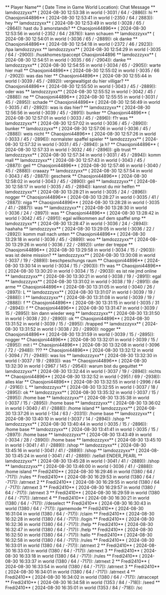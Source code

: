 ** Player Name** ( Date  Time in  Game World Location):  Chat Message
** Iamdozzzyxx** ( 2024-08-30  12:53:38 in  world (-3031 / 64 / -2886)): hi
** Chaosjoni44896** ( 2024-08-30  12:53:41 in  world (-2350 / 64 / 2883)): hey
** Iamdozzzyxx** ( 2024-08-30  12:53:49 in  world (-3028 / 65 / -2864)): hast du 3 amorstands?
** Chaosjoni44896** ( 2024-08-30  12:53:56 in  world (-2352 / 64 / 2878)): kann schauen
** Iamdozzzyxx** ( 2024-08-30  12:54:01 in  world (-3036 / 65 / -2889)): ok danke
** Chaosjoni44896** ( 2024-08-30  12:54:18 in  world (-2372 / 46 / 2923)): /tpa Iamdozzzyxx
** Iamdozzzyxx** ( 2024-08-30  12:54:29 in  world (-3035 / 64 / -2900)): /huskhomes:tpaccept Chaosjoni44896
** Iamdozzzyxx** ( 2024-08-30  12:54:51 in  world (-3035 / 66 / -2904)): danke
** Iamdozzzyxx** ( 2024-08-30  12:54:55 in  world (-3034 / 65 / -2905)): warte hier mall
** Chaosjoni44896** ( 2024-08-30  12:55:02 in  world (-3035 / 66 / -2902)): was das hier
** Chaosjoni44896** ( 2024-08-30  12:55:44 in  world (-3039 / 45 / -2892)): vergewaltigst du hier villigar?
** Chaosjoni44896** ( 2024-08-30  12:55:50 in  world (-3043 / 45 / -2889)): oder was
** Iamdozzzyxx** ( 2024-08-30  12:55:52 in  world (-3042 / 45 / -2888)): ne
** Chaosjoni44896** ( 2024-08-30  12:55:55 in  world (-3031 / 45 / -2895)): schade
** Chaosjoni44896** ( 2024-08-30  12:56:49 in  world (-3035 / 41 / -2892)): was is das hier?
** Iamdozzzyxx** ( 2024-08-30  12:56:56 in  world (-3039 / 45 / -2891)): bunker
** Chaosjoni44896** ( 2024-08-30  12:57:01 in  world (-3033 / 45 / -2896)): f?r was
** Iamdozzzyxx** ( 2024-08-30  12:57:02 in  world (-3036 / 45 / -2890)): bunker
** Iamdozzzyxx** ( 2024-08-30  12:57:06 in  world (-3036 / 45 / -2888)): weis nicht
** Chaosjoni44896** ( 2024-08-30  12:57:26 in  world (-3033 / 45 / -2896)): normalster spaffel spieler
** Iamdozzzyxx** ( 2024-08-30  12:57:32 in  world (-3031 / 45 / -2894)): ja h?
** Chaosjoni44896** ( 2024-08-30  12:57:33 in  world (-3032 / 46 / -2896)): gib trust
** Iamdozzzyxx** ( 2024-08-30  12:57:34 in  world (-3031 / 45 / -2894)): komm mall
** Iamdozzzyxx** ( 2024-08-30  12:57:43 in  world (-3043 / 45 / -2887)): geil
** Chaosjoni44896** ( 2024-08-30  12:57:46 in  world (-3040 / 45 / -2888)): craaazy
** Iamdozzzyxx** ( 2024-08-30  12:57:54 in  world (-3043 / 45 / -2887)): geschenk
** Chaosjoni44896** ( 2024-08-30  12:58:02 in  world (-3043 / 45 / -2890)): geil
** Iamdozzzyxx** ( 2024-08-30  12:58:17 in  world (-3035 / 45 / -2894)): kannst du mir helfen
** Iamdozzzyxx** ( 2024-08-30  13:28:21 in  world (-3035 / 24 / -2896)): nogger
** Chaosjoni44896** ( 2024-08-30  13:28:27 in  world (-3035 / 41 / -2887)): niga
** Chaosjoni44896** ( 2024-08-30  13:28:28 in  world (-3035 / 41 / -2887)): was
** Iamdozzzyxx** ( 2024-08-30  13:28:30 in  world (-3036 / 24 / -2897)): was
** Chaosjoni44896** ( 2024-08-30  13:28:42 in  world (-3042 / 45 / -2891)): egal willkommen auf dem spaffel smp
** Iamdozzzyxx** ( 2024-08-30  13:28:47 in  world (-3036 / 24 / -2894)): haahaha
** Iamdozzzyxx** ( 2024-08-30  13:29:05 in  world (-3036 / 22 / -2892)): komm mall nach unten
** Chaosjoni44896** ( 2024-08-30  13:29:18 in  world (-3036 / 45 / -2889)): woo
** Iamdozzzyxx** ( 2024-08-30  13:29:26 in  world (-3036 / 22 / -2892)): unter der treppe
** Chaosjoni44896** ( 2024-08-30  13:29:58 in  world (-3034 / 15 / -2903)): was ist deine mission?
** Iamdozzzyxx** ( 2024-08-30  13:30:08 in  world (-3037 / 19 / -2889)): beschpeschungs raum
** Chaosjoni44896** ( 2024-08-30  13:30:14 in  world (-3034 / 15 / -2903)): f?r was
** Chaosjoni44896** ( 2024-08-30  13:30:20 in  world (-3034 / 15 / -2903)): es ist nie jmd online
** Iamdozzzyxx** ( 2024-08-30  13:30:21 in  world (-3038 / 19 / -2891)): egal
** Iamdozzzyxx** ( 2024-08-30  13:31:02 in  world (-3038 / 19 / -2891)): die arme
** Chaosjoni44896** ( 2024-08-30  13:31:05 in  world (-3040 / 26 / -2897)): L
** Iamdozzzyxx** ( 2024-08-30  13:31:07 in  world (-3039 / 19 / -2888)): l
** Iamdozzzyxx** ( 2024-08-30  13:31:08 in  world (-3039 / 19 / -2888)): f
** Chaosjoni44896** ( 2024-08-30  13:31:15 in  world (-3035 / 31 / -2894)): f
** Chaosjoni44896** ( 2024-08-30  13:31:47 in  world (-3039 / 15 / -2895)): bin dann wieder weg
** Iamdozzzyxx** ( 2024-08-30  13:31:50 in  world (-3038 / 20 / -2890)): ok
** Chaosjoni44896** ( 2024-08-30  13:31:52 in  world (-3039 / 15 / -2895)): /trapped
** Iamdozzzyxx** ( 2024-08-30  13:31:52 in  world (-3038 / 20 / -2890)): nogger
** Chaosjoni44896** ( 2024-08-30  13:31:59 in  world (-3039 / 15 / -2895)): nogger
** Chaosjoni44896** ( 2024-08-30  13:32:01 in  world (-3039 / 15 / -2895)): mit i
** Chaosjoni44896** ( 2024-08-30  13:32:08 in  world (-3096 / 72 / -2948)): ???
** Chaosjoni44896** ( 2024-08-30  13:32:12 in  world (-3094 / 71 / -2949)): was los
** Iamdozzzyxx** ( 2024-08-30  13:32:30 in  world (-3037 / 19 / -2893)): was
** Chaosjoni44896** ( 2024-08-30  13:32:30 in  world (-2967 / 145 / -2954)): warum bist du gequittet
** Iamdozzzyxx** ( 2024-08-30  13:32:44 in  world (-3037 / 19 / -2894)): nichts
** Chaosjoni44896** ( 2024-08-30  13:32:52 in  world (-2951 / 69 / -2938)): alles klar
** Chaosjoni44896** ( 2024-08-30  13:32:55 in  world (-2996 / 64 / -2916)): L
** Iamdozzzyxx** ( 2024-08-30  13:32:55 in  world (-3037 / 18 / -2895)): ok
** Iamdozzzyxx** ( 2024-08-30  13:35:32 in  world (-3037 / 15 / -2895)): /home bae
** Iamdozzzyxx** ( 2024-08-30  13:35:38 in  world (-3037 / 15 / -2895)): /home base
** Iamdozzzyxx** ( 2024-08-30  13:36:02 in  world (-3040 / 41 / -2888)): /home island
** Iamdozzzyxx** ( 2024-08-30  13:37:26 in  world (-134 / 63 / -2031)): /home base
** Iamdozzzyxx** ( 2024-08-30  13:40:10 in  world (-3037 / 14 / -2894)): /shop
** Iamdozzzyxx** ( 2024-08-30  13:40:44 in  world (-3035 / 15 / -2896)): /home base
** Iamdozzzyxx** ( 2024-08-30  13:41:41 in  world (-3035 / 15 / -2897)): /home base
** Iamdozzzyxx** ( 2024-08-30  13:43:49 in  world (-3034 / 28 / -2890)): /home base
** Iamdozzzyxx** ( 2024-08-30  13:45:10 in  world (-3041 / 41 / -2889)): /shop
** Iamdozzzyxx** ( 2024-08-30  13:45:16 in  world (-3041 / 41 / -2889)): /shop
** Iamdozzzyxx** ( 2024-08-30  13:45:24 in  world (-3041 / 41 / -2889)): /sellall ENDER_PEARL
** Iamdozzzyxx** ( 2024-08-30  13:45:28 in  world (-3041 / 41 / -2889)): /shop
** Iamdozzzyxx** ( 2024-08-30  13:46:00 in  world (-3036 / 41 / -2888)): /home island
** Fredi2410** ( 2024-08-30  16:29:46 in  world (1380 / 64 / -717)): /rules
** Fredi2410** ( 2024-08-30  16:29:53 in  world (1380 / 64 / -717)): /atrnext 2
** Fredi2410** ( 2024-08-30  16:29:55 in  world (1380 / 64 / -717)): /atrnext 3
** Fredi2410** ( 2024-08-30  16:29:57 in  world (1380 / 64 / -717)): /atrnext 3
** Fredi2410** ( 2024-08-30  16:29:59 in  world (1380 / 64 / -717)): /atrnext 4
** Fredi2410** ( 2024-08-30  16:30:21 in  world (1380 / 64 / -717)): //deselect
** Fredi2410** ( 2024-08-30  16:30:43 in  world (1380 / 64 / -717)): /gamemode
** Fredi2410** ( 2024-08-30  16:31:04 in  world (1380 / 64 / -717)): /claim
** Fredi2410** ( 2024-08-30  16:32:28 in  world (1380 / 64 / -717)): /login
** Fredi2410** ( 2024-08-30  16:32:36 in  world (1380 / 64 / -717)): /help
** Fredi2410** ( 2024-08-30  16:32:47 in  world (1380 / 64 / -717)): /help
** Fredi2410** ( 2024-08-30  16:32:50 in  world (1380 / 64 / -717)): hallo
** Fredi2410** ( 2024-08-30  16:32:58 in  world (1380 / 64 / -717)): /rules
** Fredi2410** ( 2024-08-30  16:33:01 in  world (1380 / 64 / -717)): /atrnext 2
** Fredi2410** ( 2024-08-30  16:33:03 in  world (1380 / 64 / -717)): /atrnext 3
** Fredi2410** ( 2024-08-30  16:33:18 in  world (1380 / 64 / -717)): /rules
** Fredi2410** ( 2024-08-30  16:33:37 in  world (1380 / 64 / -717)): /atrnext 2
** Fredi2410** ( 2024-08-30  16:33:54 in  world (1380 / 64 / -717)): /atrnext 3
** Fredi2410** ( 2024-08-30  16:34:01 in  world (1380 / 64 / -717)): /atrnext 4
** Fredi2410** ( 2024-08-30  16:34:02 in  world (1380 / 64 / -717)): /atraccept
** Fredi2410** ( 2024-08-30  16:34:58 in  world (1353 / 84 / -718)): /seed
** Fredi2410** ( 2024-08-30  16:35:01 in  world (1353 / 84 / -718)): /sc
